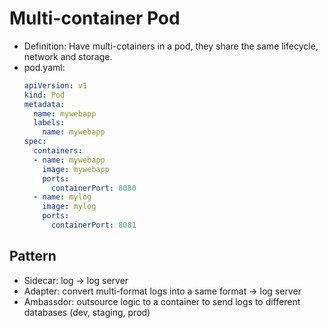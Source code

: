 # Multi-container Pod

- Definition: Have multi-cotainers in a pod, they share the same lifecycle, network and storage.
- pod.yaml:
    ```yaml
    apiVersion: v1
    kind: Pod
    metadata:
      name: mywebapp
      labels:
        name: mywebapp
    spec:
      containers:
      - name: mywebapp
        image: mywebapp
        ports:
          containerPort: 8080
      - name: mylog
        image: mylog
        ports:
          containerPort: 8081
    ```

## Pattern
- Sidecar:
    log -> log server
- Adapter: 
    convert multi-format logs into a same format -> log server 
- Ambassdor:
    outsource logic to a container to send logs to different databases (dev, staging, prod)



